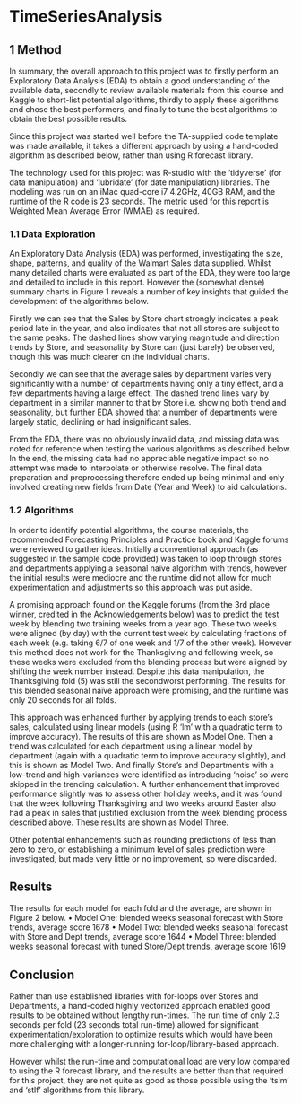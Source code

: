# TimeSeriesAnalysis

## 1 Method
In summary, the overall approach to this project was to firstly perform an Exploratory Data Analysis (EDA)
to obtain a good understanding of the available data, secondly to review available materials from this course
and Kaggle to short-list potential algorithms, thirdly to apply these algorithms and chose the best performers,
and finally to tune the best algorithms to obtain the best possible results.

Since this project was started well before the TA-supplied code template was made available, it takes a
different approach by using a hand-coded algorithm as described below, rather than using R forecast library.

The technology used for this project was R-studio with the ‘tidyverse’ (for data manipulation) and
‘lubridate’ (for date manipulation) libraries. The modeling was run on an iMac quad-core i7 4.2GHz, 40GB
RAM, and the runtime of the R code is 23 seconds. The metric used for this report is Weighted Mean
Average Error (WMAE) as required.

### 1.1 Data Exploration
An Exploratory Data Analysis (EDA) was performed, investigating the size, shape, patterns, and quality of
the Walmart Sales data supplied. Whilst many detailed charts were evaluated as part of the EDA, they were
too large and detailed to include in this report. However the (somewhat dense) summary charts in Figure 1
reveals a number of key insights that guided the development of the algorithms below.

Firstly we can see that the Sales by Store chart strongly indicates a peak period late in the year, and also
indicates that not all stores are subject to the same peaks. The dashed lines show varying magnitude and
direction trends by Store, and seasonality by Store can (just barely) be observed, though this was much
clearer on the individual charts.

Secondly we can see that the average sales by department varies very significantly with a number of
departments having only a tiny effect, and a few departments having a large effect. The dashed trend lines
vary by department in a similar manner to that by Store i.e. showing both trend and seasonality, but further
EDA showed that a number of departments were largely static, declining or had insignificant sales.

From the EDA, there was no obviously invalid data, and missing data was noted for reference when testing
the various algorithms as described below. In the end, the missing data had no appreciable negative impact
so no attempt was made to interpolate or otherwise resolve. The final data preparation and preprocessing
therefore ended up being minimal and only involved creating new fields from Date (Year and Week) to aid
calculations.

### 1.2 Algorithms
In order to identify potential algorithms, the course materials, the recommended Forecasting Principles and
Practice book and Kaggle forums were reviewed to gather ideas. Initially a conventional approach (as
suggested in the sample code provided) was taken to loop through stores and departments applying a
seasonal naïve algorithm with trends, however the initial results were mediocre and the runtime did not
allow for much experimentation and adjustments so this approach was put aside.

A promising approach found on the Kaggle forums (from the 3rd place winner, credited in the
Acknowledgements below) was to predict the test week by blending two training weeks from a year ago.
These two weeks were aligned (by day) with the current test week by calculating fractions of each week (e.g.
taking 6/7 of one week and 1/7 of the other week). However this method does not work for the Thanksgiving
and following week, so these weeks were excluded from the blending process but were aligned by shifting
the week number instead. Despite this data manipulation, the Thanksgiving fold (5) was still the secondworst
performing. The results for this blended seasonal naïve approach were promising, and the runtime was
only 20 seconds for all folds.

This approach was enhanced further by applying trends to each store’s sales, calculated using linear models
(using R ‘lm’ with a quadratic term to improve accuracy). The results of this are shown as Model One. Then
a trend was calculated for each department using a linear model by department (again with a quadratic term
to improve accuracy slightly), and this is shown as Model Two. And finally Store’s and Department’s with a
low-trend and high-variances were identified as introducing ‘noise’ so were skipped in the trending
calculation. A further enhancement that improved performance slightly was to assess other holiday weeks,
and it was found that the week following Thanksgiving and two weeks around Easter also had a peak in sales
that justified exclusion from the week blending process described above. These results are shown as Model
Three.

Other potential enhancements such as rounding predictions of less than zero to zero, or establishing a
minimum level of sales prediction were investigated, but made very little or no improvement, so were
discarded.

## Results
The results for each model for each fold and the average, are shown in Figure 2 below.
• Model One: blended weeks seasonal forecast with Store trends, average score 1678
• Model Two: blended weeks seasonal forecast with Store and Dept trends, average score 1644
• Model Three: blended weeks seasonal forecast with tuned Store/Dept trends, average score 1619

## Conclusion
Rather than use established libraries with for-loops over Stores and Departments, a hand-coded highly
vectorized approach enabled good results to be obtained without lengthy run-times. The run time of only 2.3
seconds per fold (23 seconds total run-time) allowed for significant experimentation/exploration to optimize
results which would have been more challenging with a longer-running for-loop/library-based approach.

However whilst the run-time and computational load are very low compared to using the R forecast library,
and the results are better than that required for this project, they are not quite as good as those possible using
the ‘tslm’ and ‘stlf’ algorithms from this library.
